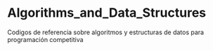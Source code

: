 # Algorithms_and_Data_Structures
Codigos de referencia sobre algoritmos y estructuras de datos para programación competitiva
